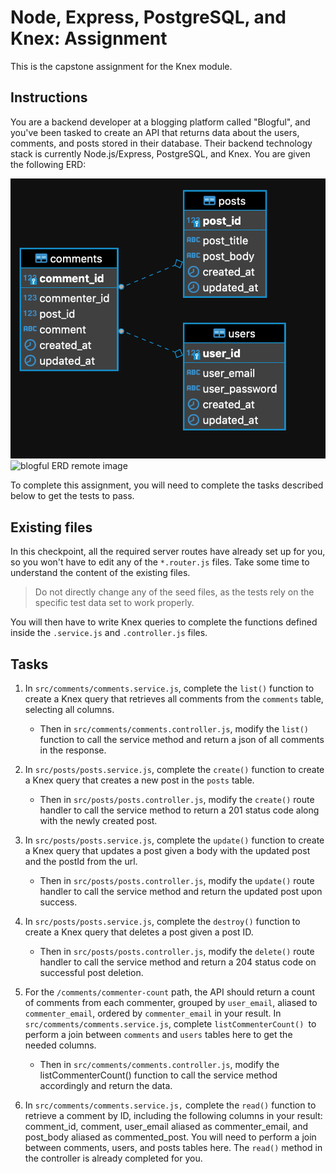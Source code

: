 # Node, Express, PostgreSQL, and Knex: Assignment

This is the capstone assignment for the Knex module.

## Instructions

You are a backend developer at a blogging platform called "Blogful", and you've been tasked to create an API that returns data about the users, comments, and posts stored in their database. Their backend technology stack is currently Node.js/Express, PostgreSQL, and Knex. You are given the following ERD:

![blogful ERD local image](https://github.com/BrianHook1183/Knex_PostgreSQL_Express_Node_final-assignment/blob/3ff931ac50d02687444107d159eefb2a1570cbb1/blogful_erd.png)
![blogful ERD remote image](https://res.cloudinary.com/strive/image/upload/w_1000,h_1000,c_limit/6d900c44d458252c0ea16139d28b4e34-blogful_erd.png)

To complete this assignment, you will need to complete the tasks described below to get the tests to pass.

## Existing files

In this checkpoint, all the required server routes have already set up for you, so you won't have to edit any of the `*.router.js` files. Take some time to understand the content of the existing files.

> Do not directly change any of the seed files, as the tests rely on the specific test data set to work properly.

You will then have to write Knex queries to complete the functions defined inside the `.service.js` and `.controller.js` files.

## Tasks

1. In `src/comments/comments.service.js`, complete the `list()` function to create a Knex query that retrieves all comments from the `comments` table, selecting all columns.

   - Then in `src/comments/comments.controller.js`, modify the `list()` function to call the service method and return a json of all comments in the response.

2. In `src/posts/posts.service.js`, complete the `create()` function to create a Knex query that creates a new post in the `posts` table.

   - Then in `src/posts/posts.controller.js`, modify the `create()` route handler to call the service method to return a 201 status code along with the newly created post.

3. In `src/posts/posts.service.js`, complete the `update()` function to create a Knex query that updates a post given a body with the updated post and the postId from the url.

   - Then in `src/posts/posts.controller.js`, modify the `update()` route handler to call the service method and return the updated post upon success.

4. In `src/posts/posts.service.js`, complete the `destroy()` function to create a Knex query that deletes a post given a post ID.

   - Then in `src/posts/posts.controller.js`, modify the `delete()` route handler to call the service method and return a 204 status code on successful post deletion.

5. For the `/comments/commenter-count` path, the API should return a count of comments from each commenter, grouped by `user_email`, aliased to `commenter_email`, ordered by `commenter_email` in your result. In `src/comments/comments.service.js`, complete `listCommenterCount() `to perform a join between `comments` and `users` tables here to get the needed columns.

   - Then in `src/comments/comments.controller.js`, modify the listCommenterCount() function to call the service method accordingly and return the data.

6. In `src/comments/comments.service.js,` complete the `read()` function to retrieve a comment by ID, including the following columns in your result: comment_id, comment, user_email aliased as commenter_email, and post_body aliased as commented_post. You will need to perform a join between comments, users, and posts tables here. The `read()` method in the controller is already completed for you.
